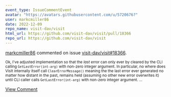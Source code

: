 ```yaml
---
event_type: IssueCommentEvent
avatar: "https://avatars.githubusercontent.com/u/5720676?"
user: markcmiller86
date: 2022-12-09
repo_name: visit-dav/visit
html_url: https://github.com/visit-dav/visit/pull/18366
repo_url: https://github.com/visit-dav/visit
---
```


<a href='https://github.com/markcmiller86' target='_blank'>markcmiller86</a> commented on issue <a href='https://github.com/visit-dav/visit/pull/18366' target='_blank'>visit-dav/visit#18366</a>.

<small>Ok, I've adjusted implementation so that the *last* error can only ever by cleared by the CLI calling `GetLastError(int-arg)` with non-zero integer argument. In particular, no where does VisIt internally itself call `ClearErrorMessage()` meaning the the last error ever generated no matter how distant in the past, remains held (assuming no other new error overwrites it) until CLI caller calls `GetLastError(int-arg)` with non-zero integer argument....</small>

<a href='https://github.com/visit-dav/visit/pull/18366' target='_blank'>View Comment</a>